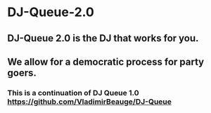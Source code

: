 # DJ-Queue-2.0

## DJ-Queue 2.0 is the DJ that works for you. 

## We allow for a democratic process for party goers. 

### This is a continuation of DJ Queue 1.0 https://github.com/VladimirBeauge/DJ-Queue
